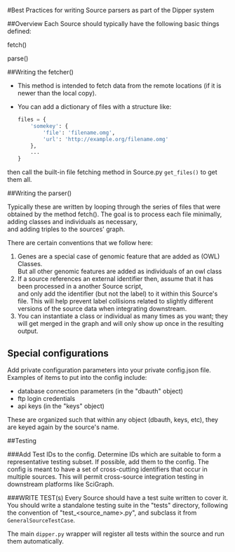 #Best Practices for writing Source parsers as part of the Dipper system

##Overview
Each Source should typically have the following basic things defined:

  fetch()

  parse()


##Writing the fetcher()
* This method is intended to fetch data from the remote locations
(if it is newer than the local copy).  
* You can add a dictionary of files with a structure like:

    ```python
    files = {
        'somekey': {  
            'file': 'filename.omg',  
            'url': 'http://example.org/filename.omg'  
        }, 
        ...  
    }  
    ```
then call the built-in file fetching method  in Source.py ```get_files()```
to get them all.


##Writing the parser()

Typically these are written by looping through the series of files that were
obtained by the  method fetch().
The goal is to process each file minimally,  
adding classes and individuals as necessary,  
and adding triples to the sources' graph.  

There are certain conventions that we follow here:
  1. Genes are a special case of genomic feature that are added as (OWL) Classes.  
    But all other genomic features are added as individuals of an owl class
  2. If a source references an external identifier then,
     assume that it has been processed in a another Source script,  
     and only add the identifier (but not the label) to it within this Source's file.
    This will help prevent label collisions related
    to slightly different versions of the source data when integrating downstream.
  3. You can instantiate a class or individual as many times as you want;
  they will get merged in the graph and will only show up once in the resulting output.


## Special configurations

Add private configuration parameters into your private config.json file.  
Examples of items to put into the config include:  
* database connection parameters (in the "dbauth" object)  
* ftp login credentials  
* api keys (in the "keys" object)  
  
These are organized such that within any object (dbauth, keys, etc),
they are keyed again by the source's name.
  
##Testing

###Add Test IDs to the config.
Determine IDs which are suitable to form a representative testing subset.
If possible, add them to the config.
The config is meant to have a set of cross-cutting identifiers that occur
in multiple sources.
This will permit cross-source integration testing in downstream platforms
like SciGraph.  


###WRITE TEST(s)
Every Source should have a test suite written to cover it.
You should write a standalone testing suite in the "tests" directory,
following the convention of "test_<source_name>.py",
and subclass it from ```GeneralSourceTestCase```.  

The main ```dipper.py``` wrapper will register all tests within the source
and run them automatically.
